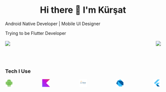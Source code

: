 
<h1 align ="middle">Hi there 👋 I'm Kürşat</h1>
<p> Android Native Developer | Mobile UI Designer</p>
 Trying to be Flutter Developer
<br>

<br>

 <img  class="img" src="https://github-readme-stats.vercel.app/api?username=DrHistory&show_icons=true&theme=radical"  align="left" />
 <img class="img" src="https://github-readme-stats.vercel.app/api/top-langs/?username=DrHistory&layout=compact&theme=radical" align="right" />

<br> <br> <br> 

###  Tech I Use

<div style="display: flex; flex-direction: row; align:center; justify-content: space-between ">
<img src = "https://raw.githubusercontent.com/github/explore/80688e429a7d4ef2fca1e82350fe8e3517d3494d/topics/android/android.png" width = "25" height = "25">
<img src = "https://raw.githubusercontent.com/github/explore/80688e429a7d4ef2fca1e82350fe8e3517d3494d/topics/kotlin/kotlin.png" width = "25" height = "25">
<img src = "https://raw.githubusercontent.com/github/explore/80688e429a7d4ef2fca1e82350fe8e3517d3494d/topics/java/java.png" width = "25" height = "25"> 
<img src = "https://raw.githubusercontent.com/github/explore/80688e429a7d4ef2fca1e82350fe8e3517d3494d/topics/dart/dart.png" width = "25" height = "25"> 
 <img src = "https://raw.githubusercontent.com/github/explore/80688e429a7d4ef2fca1e82350fe8e3517d3494d/topics/flutter/flutter.png" width = "25" height = "25"> 
</div>
